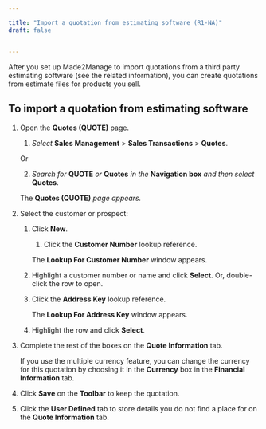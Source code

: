 ```yaml
---

title: "Import a quotation from estimating software (R1-NA)"
draft: false


---
```


After you set up Made2Manage to import quotations from a third party estimating software (see the related information), you can create quotations from estimate files for products you sell.

## To import a quotation from estimating software

1.  Open the **Quotes (QUOTE)** page.

    1.  *Select* **Sales Management** > **Sales Transactions** > **Quotes**.

    Or

    2.  *Search for* **QUOTE** *or* **Quotes** *in the* **Navigation box** *and then select* **Quotes**.
    
    The **Quotes (QUOTE)** *page appears.*

2.  Select the customer or prospect:

    1.  Click **New**.

        1.  Click the **Customer Number** lookup reference.

        The **Lookup For Customer Number** window appears.

    2.  Highlight a customer number or name and click **Select**. Or, double-click the row to open.

    3.  Click the **Address Key** lookup reference.

        The **Lookup For Address Key** window appears.

    4.  Highlight the row and click **Select**.

3.  Complete the rest of the boxes on the **Quote Information** tab.

    If you use the multiple currency feature, you can change the currency for this quotation by choosing it in the **Currency** box in the **Financial Information** tab.

3.  Click **Save** on the **Toolbar** to keep the quotation.

4.  Click the **User Defined** tab to store details you do not find a place for on the **Quote Information** tab.